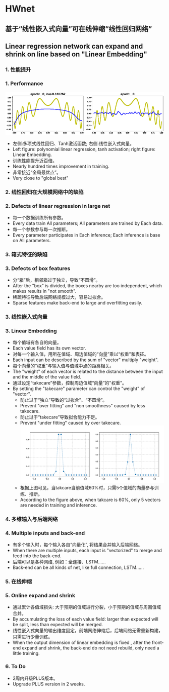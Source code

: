 # HWnet 

## 基于“线性嵌入式向量”可在线伸缩“线性回归网络”
## Linear regression network can expand and shrink on line based on "Linear Embedding"
### 1. 性能提升
### 1. Performance
![avatar](./HWnet_base/Image/gradient.gif)
* 左侧:多项式线性回归、Tanh激活函数; 右侧:线性嵌入式向量。
* Left figure: polynomial linear regression, tanh activation; right figure: Linear Embedding.
* 训练性能提升近百倍。
* Nearly hundred times improvement in training.
* 非常接近“全局最优点”。
* Very close to "global best"

### 2. 线性回归在大规模网络中的缺陷
### 2. Defects of linear regression in large net
* 每一个数据训练所有参数。
* Every data train All parameters; All parameters are trained by Each data.
* 每一个参数参与每一次推断。
* Every parameter participates in Each inference; Each inference is base on All parameters.

### 3. 箱式特征的缺陷
### 3. Defects of box features
* 分“箱”后，相邻箱过于独立，导致“不圆滑”。
* After the "box" is divided, the boxes nearby are too independent, which makes results in "not smooth".
* 稀疏特征导致后端网络规模过大，容易过拟合。
* Sparse features make back-end to large and overfitting easily.

### 3. 线性嵌入式向量
### 3. Linear Embedding
* 每个值域有各自的向量。
* Each value field has its own vector.
* 对每一个输入值，用所在值域、周边值域的“向量”乘以“权重”和表征。
* Each input can be described by the sum of "vector" multiply "weight".
* 每个向量的“权重”与输入值与值域中点的距离相关。
* The "weight" of each vector is related to the distance between the input and the middle of the value field.
* 通过设定“takecare”参数，控制周边值域“向量”的"权重"。
* By setting the "takecare" parameter can control the "weight" of "vector".
  * 防止过于“独立”导致的“过拟合”、“不圆滑”。
  * Prevent "over fitting" and "non smoothness" caused by less takecare.
  * 防止过于“takecare”导致拟合能力不足。
  * Prevent "under fitting" caused by over takecare.
![avatar](./HWnet_base/Image/takecare.png)
  * 根据上图可见，当takcare当前值域60%时，只需5个值域的向量参与训练、推断。
  * According to the figure above, when takcare is 60%, only 5 vectors are needed in training and inference.

### 4. 多维输入与后端网络
### 4. Multiple inputs and back-end
* 有多个输入时，每个输入各自“向量化”, 将结果合并输入后端网络。
* When there are multiple inputs, each input is "vectorized" to merge and feed into the back-end.
* 后端可以是各种网络, 例如：全连接、LSTM......
* Back-end can be all kinds of net, like full connection, LSTM......

### 5. 在线伸缩
### 5. Online expand and shrink
* 通过累计各值域损失: 大于预期的值域进行分裂，小于预期的值域与周围值域合并。
* By accumulating the loss of each value field: larger than expected will be split, less than expected will be merged.
* 线性嵌入式向量的输出维度固定，前端网络伸缩后，后端网络无需重新构建，只需进行少量训练。
* When the output dimension of linear embedding is fixed , after the front-end expand and shrink, the back-end do not need rebuild, only need a little training.

### 6. To Do
* 2周内升级PLUS版本。
* Upgrade PLUS version in 2 weeks.